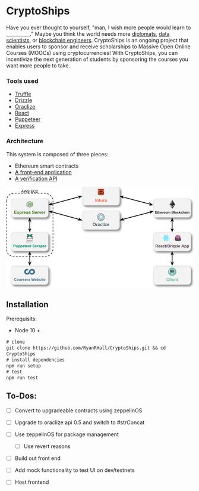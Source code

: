 # CryptoShips

Have you ever thought to yourself, "man, I wish more people would learn to \_\_\_\_\_\_\_\_\_\_." Maybe you think the world needs more [diplomats], [data scientists], or [blockchain engineers]. CryptoShips is an ongoing project that enables users to sponsor and receive scholarships to Massive Open Online Courses (MOOCs) using cryptocurrencies! With CryptoShips, you can incentivize the next generation of students by sponsoring the courses you want more people to take.

### Tools used
  * [Truffle]
  * [Drizzle]
  * [Oraclize]
  * [React]
  * [Puppeteer]
  * [Express]

### Architecture

This system is composed of three pieces:
  * Ethereum smart contracts
  * [A front-end application][CryptoShips Frontend]
  * [A verification API][CryptoShips API]

![Architecture Diagram][architecture_diagram]

## Installation

Prerequisits:

  * Node 10 +

```
# clone
git clone https://github.com/RyanRHall/CryptoShips.git && cd CryptoShips
# install dependencies
npm run setup
# test
npm run test
```

## To-Dos:

* [ ] Convert to upgradeable contracts using zeppelinOS
* [ ] Upgrade to oraclize api 0.5 and switch to #strConcat
* [ ] Use zeppelinOS for package management
  * [ ] Use revert reasons
* [ ] Build out front end
* [ ] Add mock functionality to test UI on dev/testnets
* [ ] Host frontend


<!-- Links -->

[architecture_diagram]: docs/architecture_diagram.png "Architecture Diagram"

[Truffle]: https://github.com/trufflesuite/truffle
[Drizzle]: https://github.com/trufflesuite/drizzle
[React]: https://github.com/facebook/react
[Puppeteer]: https://github.com/GoogleChrome/puppeteer
[Express]: https://github.com/expressjs/express
[Oraclize]: https://github.com/oraclize/ethereum-api

[diplomats]: https://www.coursera.org/learn/global-diplomacy
[data scientists]: https://www.coursera.org/learn/python-data-analysis
[blockchain engineers]: https://www.coursera.org/learn/blockchain-foundations-and-use-cases

[CryptoShips API]: https://github.com/RyanRHall/CryptoShipsVerifyAPI
[CryptoShips Frontend]: https://github.com/RyanRHall/CryptoShipsFrontend
